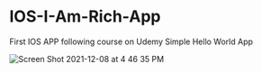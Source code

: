 # IOS-I-Am-Rich-App
First IOS APP following course on Udemy
Simple Hello World App

![Screen Shot 2021-12-08 at 4 46 35 PM](https://user-images.githubusercontent.com/67886307/145289919-733f562c-fd8d-4de0-a6b3-30f6b98ade0e.png)
